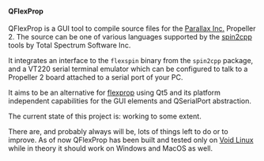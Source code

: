 #### QFlexProp

QFlexProp is a GUI tool to compile source files for the [Parallax Inc.](https://parallax.com) Propeller 2.
The source can be one of various languages supported by the [spin2cpp](https://github.com/totalspectrum/spin2cpp/) tools by Total Spectrum Software Inc.

It integrates an interface to the `flexspin` binary from the `spin2cpp` package, and a VT220 serial terminal emulator which can be configured to talk to a Propeller 2 board attached to a serial port of your PC.

It aims to be an alternative for [flexprop](https://github.com/totalspectrum/flexprop/) using Qt5 and its platform independent capabilities for the GUI elements and QSerialPort abstraction.

The current state of this project is: working to some extent.

There are, and probably always will be, lots of things left to do or to improve.
As of now QFlexProp has been built and tested only on [Void Linux](https://voidlinux.org) while in theory it should work on Windows and MacOS as well.

